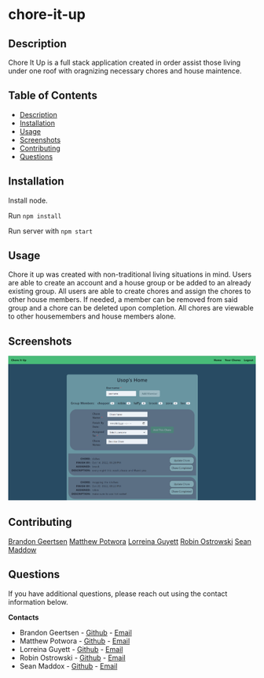 # chore-it-up

## Description

Chore It Up is a full stack application created in order assist those living under one roof with oragnizing necessary chores and house maintence.

## Table of Contents

-   [Description](#Description)
-   [Installation](#Installation)
-   [Usage](#Usage)
-   [Screenshots](#Screenshots)
-   [Contributing](#Contributing)
-   [Questions](#Questions)

## Installation

Install node.

Run `npm install`

Run server with `npm start`

## Usage

Chore it up was created with non-traditional living situations in mind. Users are able to create an account and a house group or be added to an already existing group. All users are able to create chores and assign the chores to other house members. If needed, a member can be removed from said group and a chore can be deleted upon completion. All chores are viewable to other housemembers and house members alone.

## Screenshots

![Screenshot](./client/src/assets/screenshot.PNG)

## Contributing

[Brandon Geertsen](https://www.linkedin.com/in/brandon-geertsen/)
[Matthew Potwora](https://www.linkedin.com/in/matthew-potwora-989b86232/)
[Lorreina Guyett](https://www.linkedin.com/in/lorreina-guyett-261babb2/)
[Robin Ostrowski](https://www.linkedin.com/in/robinostrowski/)
[Sean Maddow](https://www.linkedin.com/in/sean-maddox-b34487109/)

## Questions

If you have additional questions, please reach out using the contact information below.

**Contacts**

-   Brandon Geertsen - [Github](https://github.com/bgeertsen) - [Email](mailto:brandon.geertsen@gmail.com)
-   Matthew Potwora - [Github](https://github.com/potworam) - [Email](mailto:Matthewpotwora@yahoo.com)
-   Lorreina Guyett - [Github](https://github.com/slorreina369) - [Email](mailto:slorreina369@gmail.com)
-   Robin Ostrowski - [Github](https://github.com/Bin-Ostrowski) - [Email](mailto:Bin.ostrowski@gmail.com)
-   Sean Maddox - [Github](https://github.com/stmaddox) - [Email](mailto:sean.maddox89@yahoo.com)
